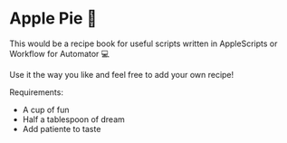 # Apple Pie :pie:

This would be a recipe book for useful scripts written in AppleScripts or Workflow for Automator :computer:

Use it the way you like and feel free to add your own recipe!

Requirements:
- A cup of fun
- Half a tablespoon of dream
- Add patiente to taste
